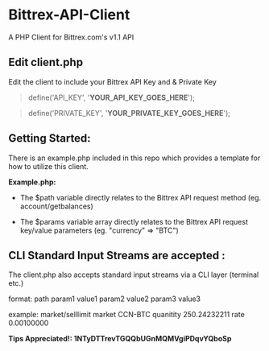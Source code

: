 Bittrex-API-Client
==================
A PHP Client for Bittrex.com's v1.1 API


Edit client.php
----------------
Edit the client to include your Bittrex API Key and & Private Key

>define('API_KEY', '**YOUR_API_KEY_GOES_HERE**');

>define('PRIVATE_KEY', '**YOUR_PRIVATE_KEY_GOES_HERE**');


Getting Started:
----------------
There is an example.php included in this repo which provides a template for how to utilize this client.


**Example.php:**

- The $path variable directly relates to the Bittrex API request method (eg. account/getbalances)

- The $params variable array directly relates to the Bittrex API request key/value parameters (eg. "currency" => "BTC")


CLI Standard Input Streams are accepted :
----------------
The client.php also accepts standard input streams via a CLI layer (terminal etc.)

format: path param1 value1 param2 value2 param3 value3

example: market/selllimit market CCN-BTC quanitity 250.24232211 rate 0.00100000


**Tips Appreciated!: 1NTyDTTrevTGQQbUGnMQMVgiPDqvYQboSp**
